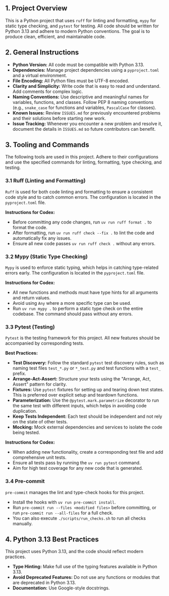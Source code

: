 ## 1. Project Overview

This is a Python project that uses `ruff` for linting and formatting, `mypy` for static type checking, and `pytest` for testing. All code should be written for Python 3.13 and adhere to modern Python conventions. The goal is to produce clean, efficient, and maintainable code.

## 2. General Instructions

*   **Python Version:** All code must be compatible with Python 3.13.
*   **Dependencies:** Manage project dependencies using a `pyproject.toml` and a virtual environment.
*   **File Encoding:** All Python files must be UTF-8 encoded.
*   **Clarity and Simplicity:** Write code that is easy to read and understand. Add comments for complex logic.
*   **Naming Conventions:** Use descriptive and meaningful names for variables, functions, and classes. Follow PEP 8 naming conventions (e.g., `snake_case` for functions and variables, `PascalCase` for classes).
*   **Known Issues:** Review `ISSUES.md` for previously encountered problems and their solutions before starting new work.
*   **Issue Tracking:** Whenever you encounter a new problem and resolve it, document the details in `ISSUES.md` so future contributors can benefit.

## 3. Tooling and Commands

The following tools are used in this project. Adhere to their configurations and use the specified commands for linting, formatting, type checking, and testing.

### 3.1 Ruff (Linting and Formatting)

`Ruff` is used for both code linting and formatting to ensure a consistent code style and to catch common errors. The configuration is located in the `pyproject.toml` file.

**Instructions for Codex:**

*   Before committing any code changes, run `uv run ruff format .` to format the code.
*   After formatting, run `uv run ruff check --fix .` to lint the code and automatically fix any issues.
*   Ensure all new code passes `uv run ruff check .` without any errors.

### 3.2 Mypy (Static Type Checking)

`Mypy` is used to enforce static typing, which helps in catching type-related errors early. The configuration is located in the `pyproject.toml` file.

**Instructions for Codex:**

*   All new functions and methods must have type hints for all arguments and return values.
*   Avoid using `Any` where a more specific type can be used.
*   Run `uv run mypy .` to perform a static type check on the entire codebase. The command should pass without any errors.

### 3.3 Pytest (Testing)

`Pytest` is the testing framework for this project. All new features should be accompanied by corresponding tests.

**Best Practices:**

*   **Test Discovery:** Follow the standard `pytest` test discovery rules, such as naming test files `test_*.py` or `*_test.py` and test functions with a `test_` prefix.
*   **Arrange-Act-Assert:** Structure your tests using the "Arrange, Act, Assert" pattern for clarity.
*   **Fixtures:** Use `pytest` fixtures for setting up and tearing down test states. This is preferred over explicit setup and teardown functions.
*   **Parameterization:** Use the `@pytest.mark.parametrize` decorator to run the same test with different inputs, which helps in avoiding code duplication.
*   **Keep Tests Independent:** Each test should be independent and not rely on the state of other tests.
*   **Mocking:** Mock external dependencies and services to isolate the code being tested.

**Instructions for Codex:**

*   When adding new functionality, create a corresponding test file and add comprehensive unit tests.
*   Ensure all tests pass by running the `uv run pytest` command.
*   Aim for high test coverage for any new code that is generated.

### 3.4 Pre-commit

`pre-commit` manages the lint and type-check hooks for this project.

*   Install the hooks with `uv run pre-commit install`.
*   Run `pre-commit run --files <modified files>` before committing, or run
    `pre-commit run --all-files` for a full check.
*   You can also execute `./scripts/run_checks.sh` to run all checks manually.

## 4. Python 3.13 Best Practices

This project uses Python 3.13, and the code should reflect modern practices.

*   **Type Hinting:** Make full use of the typing features available in Python 3.13.
*   **Avoid Deprecated Features:** Do not use any functions or modules that are deprecated in Python 3.13.
*   **Documentation:** Use Google-style docstrings.